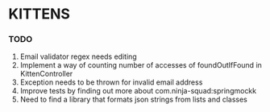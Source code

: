 # KITTENS

### TODO
1. Email validator regex needs editing
2. Implement a way of counting number of accesses of foundOutIfFound in KittenController
3. Exception needs to be thrown for invalid email address
4. Improve tests by finding out more about com.ninja-squad:springmockk
5. Need to find a library that formats json strings from lists and classes

